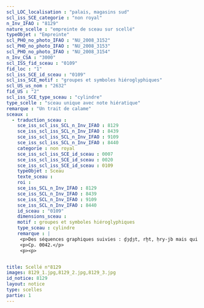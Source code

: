 ```yaml
---
scl_LOC_localisation : "palais, magasins sud"
scl_iss_SCE_categorie : "non royal"
n_Inv_IFAO : "8129"
nature_scelle : "empreinte de sceau sur scellé"
typeObjet : "Empreinte"
scl_PHO_no_photo_IFAO : "NU_2008_3152"
scl_PHO_no_photo_IFAO : "NU_2008_3153"
scl_PHO_no_photo_IFAO : "NU_2008_3154"
n_Inv_CSA : "3000"
scl_ISS_fid_sceau : "0109"
fid_loc : "1"
scl_iss_SCE_id_sceau : "0109"
scl_iss_SCE_motif : "groupes et symboles hiéroglyphiques"
scl_US_us_nom : "2632"
fid_US : "2"
scl_iss_SCE_type_sceau : "cylindre"
type_scelle : "sceau unique avec note hiératique"
remarque : "Un trait de calame"
sceaux :
  - traduction_sceau : 
    sce_iss_scl_iss_SCL_n_Inv_IFAO : 8129
    sce_iss_scl_iss_SCL_n_Inv_IFAO : 8439
    sce_iss_scl_iss_SCL_n_Inv_IFAO : 9109
    sce_iss_scl_iss_SCL_n_Inv_IFAO : 8440
    categorie : non royal
    sce_iss_scl_iss_SCE_id_sceau : 0007
    sce_iss_scl_iss_SCE_id_sceau : 0020
    sce_iss_scl_iss_SCE_id_sceau : 0109
    typeObjet : Sceau
    texte_sceau : 
    roi : 
    sce_iss_SCL_n_Inv_IFAO : 8129
    sce_iss_SCL_n_Inv_IFAO : 8439
    sce_iss_SCL_n_Inv_IFAO : 9109
    sce_iss_SCL_n_Inv_IFAO : 8440
    id_sceau : "0109"
    dimensions_sceau : 
    motif : groupes et symboles hiéroglyphiques
    type_sceau : cylindre
    remarque : |
     <p>Des séquences graphiques suivies : ḏȝḏȝt, rḫt, ḥry-jb mais qui ne forment pas d'énoncés continus.</p>
     <p>Cp. 0042.</p>
     <p><p>


title: Scellé n°8129
images: 8129_1.jpg,8129_2.jpg,8129_3.jpg
id_notice: 8129
layout: notice
type: scelles
partie: 1
---
```

